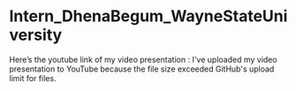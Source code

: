 # Intern_DhenaBegum_WayneStateUniversity

Here’s the youtube link of my video presentation : [](https://youtu.be/M6V5nIyvHBs?si=43CFTqdeu2RXFBS9)
I've uploaded my video presentation to YouTube because the file size exceeded GitHub's upload limit for files.
